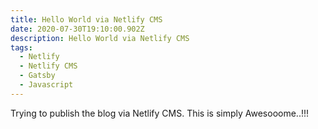 ```yaml
---
title: Hello World via Netlify CMS
date: 2020-07-30T19:10:00.902Z
description: Hello World via Netlify CMS
tags:
  - Netlify
  - Netlify CMS
  - Gatsby
  - Javascript
---
```

Trying to publish the blog via Netlify CMS. This is simply Awesooome..!!!